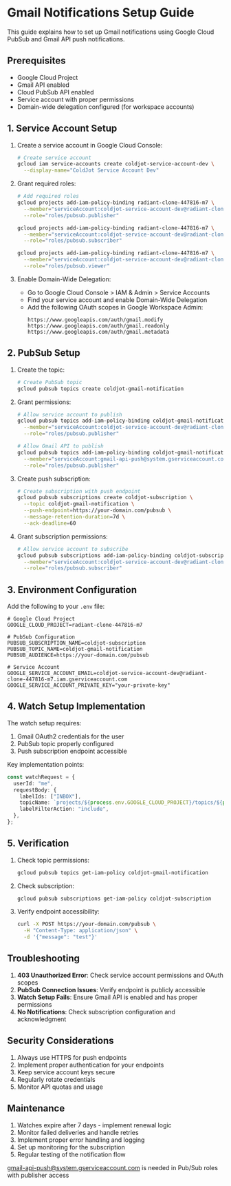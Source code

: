 # Gmail Notifications Setup Guide

This guide explains how to set up Gmail notifications using Google Cloud PubSub and Gmail API push notifications.

## Prerequisites

- Google Cloud Project
- Gmail API enabled
- Cloud PubSub API enabled
- Service account with proper permissions
- Domain-wide delegation configured (for workspace accounts)

## 1. Service Account Setup

1. Create a service account in Google Cloud Console:

   ```bash
   # Create service account
   gcloud iam service-accounts create coldjot-service-account-dev \
     --display-name="ColdJot Service Account Dev"
   ```

2. Grant required roles:

   ```bash
   # Add required roles
   gcloud projects add-iam-policy-binding radiant-clone-447816-m7 \
     --member="serviceAccount:coldjot-service-account-dev@radiant-clone-447816-m7.iam.gserviceaccount.com" \
     --role="roles/pubsub.publisher"

   gcloud projects add-iam-policy-binding radiant-clone-447816-m7 \
     --member="serviceAccount:coldjot-service-account-dev@radiant-clone-447816-m7.iam.gserviceaccount.com" \
     --role="roles/pubsub.subscriber"

   gcloud projects add-iam-policy-binding radiant-clone-447816-m7 \
     --member="serviceAccount:coldjot-service-account-dev@radiant-clone-447816-m7.iam.gserviceaccount.com" \
     --role="roles/pubsub.viewer"
   ```

3. Enable Domain-Wide Delegation:
   - Go to Google Cloud Console > IAM & Admin > Service Accounts
   - Find your service account and enable Domain-Wide Delegation
   - Add the following OAuth scopes in Google Workspace Admin:
     ```
     https://www.googleapis.com/auth/gmail.modify
     https://www.googleapis.com/auth/gmail.readonly
     https://www.googleapis.com/auth/gmail.metadata
     ```

## 2. PubSub Setup

1. Create the topic:

   ```bash
   # Create PubSub topic
   gcloud pubsub topics create coldjot-gmail-notification
   ```

2. Grant permissions:

   ```bash
   # Allow service account to publish
   gcloud pubsub topics add-iam-policy-binding coldjot-gmail-notification \
     --member="serviceAccount:coldjot-service-account-dev@radiant-clone-447816-m7.iam.gserviceaccount.com" \
     --role="roles/pubsub.publisher"

   # Allow Gmail API to publish
   gcloud pubsub topics add-iam-policy-binding coldjot-gmail-notification \
     --member="serviceAccount:gmail-api-push@system.gserviceaccount.com" \
     --role="roles/pubsub.publisher"
   ```

3. Create push subscription:

   ```bash
   # Create subscription with push endpoint
   gcloud pubsub subscriptions create coldjot-subscription \
     --topic coldjot-gmail-notification \
     --push-endpoint=https://your-domain.com/pubsub \
     --message-retention-duration=7d \
     --ack-deadline=60
   ```

4. Grant subscription permissions:
   ```bash
   # Allow service account to subscribe
   gcloud pubsub subscriptions add-iam-policy-binding coldjot-subscription \
     --member="serviceAccount:coldjot-service-account-dev@radiant-clone-447816-m7.iam.gserviceaccount.com" \
     --role="roles/pubsub.subscriber"
   ```

## 3. Environment Configuration

Add the following to your `.env` file:

```env
# Google Cloud Project
GOOGLE_CLOUD_PROJECT=radiant-clone-447816-m7

# PubSub Configuration
PUBSUB_SUBSCRIPTION_NAME=coldjot-subscription
PUBSUB_TOPIC_NAME=coldjot-gmail-notification
PUBSUB_AUDIENCE=https://your-domain.com/pubsub

# Service Account
GOOGLE_SERVICE_ACCOUNT_EMAIL=coldjot-service-account-dev@radiant-clone-447816-m7.iam.gserviceaccount.com
GOOGLE_SERVICE_ACCOUNT_PRIVATE_KEY="your-private-key"
```

## 4. Watch Setup Implementation

The watch setup requires:

1. Gmail OAuth2 credentials for the user
2. PubSub topic properly configured
3. Push subscription endpoint accessible

Key implementation points:

```typescript
const watchRequest = {
  userId: "me",
  requestBody: {
    labelIds: ["INBOX"],
    topicName: `projects/${process.env.GOOGLE_CLOUD_PROJECT}/topics/${process.env.PUBSUB_TOPIC_NAME}`,
    labelFilterAction: "include",
  },
};
```

## 5. Verification

1. Check topic permissions:

   ```bash
   gcloud pubsub topics get-iam-policy coldjot-gmail-notification
   ```

2. Check subscription:

   ```bash
   gcloud pubsub subscriptions get-iam-policy coldjot-subscription
   ```

3. Verify endpoint accessibility:
   ```bash
   curl -X POST https://your-domain.com/pubsub \
     -H "Content-Type: application/json" \
     -d '{"message": "test"}'
   ```

## Troubleshooting

1. **403 Unauthorized Error**: Check service account permissions and OAuth scopes
2. **PubSub Connection Issues**: Verify endpoint is publicly accessible
3. **Watch Setup Fails**: Ensure Gmail API is enabled and has proper permissions
4. **No Notifications**: Check subscription configuration and acknowledgment

## Security Considerations

1. Always use HTTPS for push endpoints
2. Implement proper authentication for your endpoints
3. Keep service account keys secure
4. Regularly rotate credentials
5. Monitor API quotas and usage

## Maintenance

1. Watches expire after 7 days - implement renewal logic
2. Monitor failed deliveries and handle retries
3. Implement proper error handling and logging
4. Set up monitoring for the subscription
5. Regular testing of the notification flow

gmail-api-push@system.gserviceaccount.com is needed in Pub/Sub roles with publisher access
